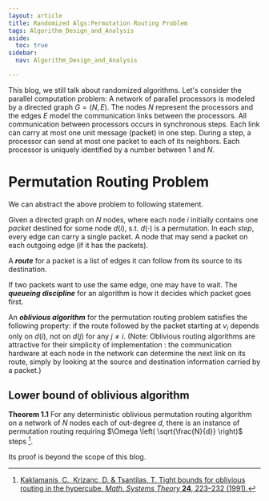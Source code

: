 ```yaml
---
layout: article
title: Randomized Algs:Permutation Routing Problem
tags: Algorithm_Design_and_Analysis
aside:
  toc: true
sidebar:
  nav: Algorithm_Design_and_Analysis

---
```


This blog, we still talk about randomized algorithms. Let's consider the parallel computation problem: A network of parallel processors is modeled by a directed graph ${G = (N, E)}$. The nodes ${N}$ represent the processors and the edges ${E}$ model the communication links between the processors. All communication between processors occurs in synchronous steps. Each link can carry at most one unit message (packet) in one step. During a step, a processor can send at most one packet to each of its neighbors. Each processor is uniquely identified by a number between 1 and ${N}$.

<!--more-->

# Permutation Routing Problem

We can abstract the above problem to following statement.

Given a directed graph on ${N}$ nodes, where each node ${i}$ initially contains one *packet* destined for some node ${d(i)}$, s.t. ${d(\cdot)}$ is a permutation. In each *step*, every edge can carry a single packet. A node that may send a packet on each outgoing edge (if it has the packets).

A ***route*** for a packet is a list of edges it can follow from its source to its destination.

If two packets want to use the same edge, one may have to wait. The ***queueing discipline*** for an algorithm is how it decides which packet goes first.

An ***oblivious algorithm*** for the permutation routing problem satisfies the following property: if the route followed by the packet starting at $v_i$ depends only on $d(i)$, not on $d(j)$ for any $j \neq i$. (Note: Oblivious routing algorithms are attractive for their simplicity of implementation : the communication hardware at each node in the network can determine the next link on its route, simply by looking at the source and destination information carried by a packet.)

## Lower bound of oblivious algorithm

**Theorem 1.1** For any deterministic oblivious permutation routing algorithm on a network of ${N}$ nodes each of out-degree ${d}$, there is an instance of permutation routing requiring $\Omega \left( \sqrt{\frac{N}{d}} \right)$ steps [^1].

Its proof is beyond the scope of this blog.



[^1]:[Kaklamanis, C., Krizanc, D. & Tsantilas, T. Tight bounds for oblivious routing in the hypercube. *Math. Systems Theory* **24**, 223–232 (1991).](https://link.springer.com/article/10.1007/BF02090400)
